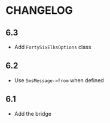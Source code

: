CHANGELOG
=========

6.3
---

 * Add `FortySixElksOptions` class

6.2
---

 * Use `SmsMessage->from` when defined

6.1
---

 * Add the bridge
